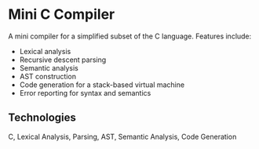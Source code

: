 # Mini C Compiler

A mini compiler for a simplified subset of the C language. Features include:

- Lexical analysis
- Recursive descent parsing
- Semantic analysis
- AST construction
- Code generation for a stack-based virtual machine
- Error reporting for syntax and semantics

## Technologies

C, Lexical Analysis, Parsing, AST, Semantic Analysis, Code Generation

